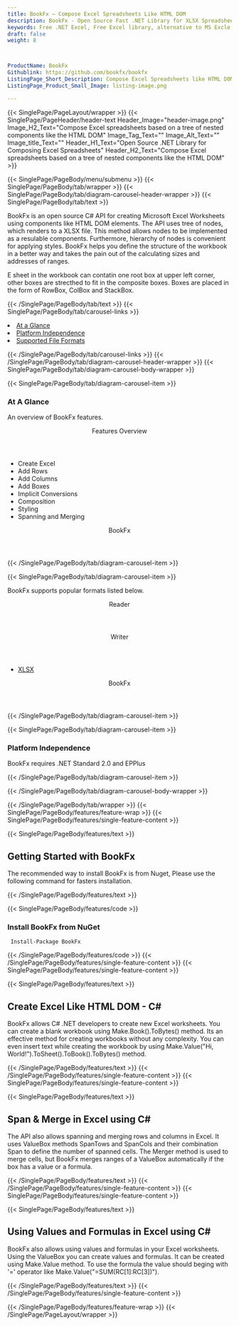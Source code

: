 ```yaml
---
title: BookFx – Compose Excel Spreadsheets Like HTML DOM
description: BookFx - Open Source Fast .NET Library for XLSX Spreadsheets. Generate, Edit, manage Rows or Cells and add Comments to Excel files in a fast way via C# API.
keywords: Free .NET Excel, Free Excel library, alternative to MS Excle, .NET XLSX API, .NET XLSX library, C# Excel API, .NET Excel Library, C# Spreadsheets API, create spreadsheet, add comments to cells, Read XLSX files, manage Rows or Cells, add Comments to Excel, 
draft: false
weight: 8



ProductName: BookFx
Githublink: https://github.com/bookfx/bookfx
ListingPage_Short_Description: Compose Excel Spreadsheets like HTML DOM elements
ListingPage_Product_Small_Image: listing-image.png 

---
```


{{< SinglePage/PageLayout/wrapper >}}
{{< SinglePage/PageHeader/header-text
Header_Image="header-image.png"
Image_H2_Text="Compose Excel spreadsheets based on a tree of nested components like the HTML DOM"
Image_Tag_Text=""
Image_Alt_Text=""
Image_title_Text=""
Header_H1_Text="Open Source .NET Library for Composing Excel Spreadsheets"
Header_H2_Text="Compose Excel spreadsheets based on a tree of nested components like the HTML DOM" >}}

{{< SinglePage/PageBody/menu/submenu >}}
{{< SinglePage/PageBody/tab/wrapper >}}
{{< SinglePage/PageBody/tab/diagram-carousel-header-wrapper >}}
{{< SinglePage/PageBody/tab/text >}}



<p>BookFx is an open source C# API for creating Microsoft Excel Worksheets using components like HTML DOM elements. The API uses tree of nodes, which renders to a XLSX file. This method allows nodes to be implemented as a resulable components. Furthermore, hierarchy of nodes is convenient for applying styles. BookFx helps you define the structure of the workbook in a better way and takes the pain out of the calculating sizes and addresses of ranges.</p>
<p>E sheet in the workbook can contatin one root box at upper left corner, other boxes are strecthed to fit in the composite boxes. Boxes are placed in the form of RowBox, ColBox and StackBox.</p>

{{< /SinglePage/PageBody/tab/text >}}
{{< SinglePage/PageBody/tab/carousel-links >}}

<li data-target="#diagramcarousel" data-slide-to="0"><a href="#">At a Glance</a></li>
<li data-target="#diagramcarousel" data-slide-to="2"><a href="#">Platform Independence</a></li>
<li data-target="#diagramcarousel" data-slide-to="1"><a class="activetab" href="#">Supported File Formats</a></li>


{{< /SinglePage/PageBody/tab/carousel-links >}}
{{< /SinglePage/PageBody/tab/diagram-carousel-header-wrapper >}}
{{< SinglePage/PageBody/tab/diagram-carousel-body-wrapper >}}

{{< SinglePage/PageBody/tab/diagram-carousel-item >}}
<h3>At A Glance</h3>
<p>An overview of BookFx features.</p>
<div class="diagram1 d1-poi">
<div class="d1-row">
<div class="d1-col d1-left"><header>Features Overview</header>
<ul>
<li>Create Excel</li>
<li>Add Rows</li>
<li>Add Columns</li>
<li>Add Boxes</li>
<li>Implicit Conversions</li>
<li>Composition</li>
<li>Styling</li>
<li>Spanning and Merging</li>
</ul>
</div>
<!--/left--></div>
<div class="d1-logo" style="border: none;"><header>BookFx</header><footer><small></small></footer></div>
<!--/logo--></div>
<!--/diagram1-->
{{< /SinglePage/PageBody/tab/diagram-carousel-item >}}

{{< SinglePage/PageBody/tab/diagram-carousel-item >}}
<p>BookFx supports popular formats listed below.</p>
<div class="diagram1 d2 d1-poi">
<div class="d1-row">
<div class="d1-col d1-left"><header><i class="fa fa-arrows-v"> </i> Reader</header></div>
<!--/left-->
<div class="d1-col d1-right"><header><i class="fa fa-long-arrow-down"> </i> Writer</header>
<ul>
<li><a href="https://docs.fileformat.com/spreadsheet/xlsx/">XLSX</a></li>
</ul>
</div>
<!--/right--></div>
<!--/row-->
<div class="d1-logo" style="border: none;"><!--<img src='listing-image.png' alt="Compression APIs for .NET" />--><header>BookFx</header><footer><small></small></footer></div>
<!--/logo--></div>
<!--/diagram2-->
{{< /SinglePage/PageBody/tab/diagram-carousel-item >}}

{{< SinglePage/PageBody/tab/diagram-carousel-item >}}
<h3>Platform Independence</h3>
<p>BookFx requires .NET Standard 2.0 and EPPlus</p>
{{< /SinglePage/PageBody/tab/diagram-carousel-item >}}

{{< /SinglePage/PageBody/tab/diagram-carousel-body-wrapper >}}

{{< /SinglePage/PageBody/tab/wrapper >}}
{{< SinglePage/PageBody/features/feature-wrap >}}
{{< SinglePage/PageBody/features/single-feature-content >}}

{{< SinglePage/PageBody/features/text >}}
<h2 class="h2title">Getting Started with BookFx</h2>
<p>The recommended way to install BookFx is from Nuget, Please use the following command for fasters installation.</p>
{{< /SinglePage/PageBody/features/text >}}

{{< SinglePage/PageBody/features/code >}}
<h3>Install BookFx from NuGet</h3>
<pre><code class="html"> Install-Package BookFx</code></pre>


{{< /SinglePage/PageBody/features/code >}}
{{< /SinglePage/PageBody/features/single-feature-content >}}
{{< SinglePage/PageBody/features/single-feature-content >}}

{{< SinglePage/PageBody/features/text >}}
<h2 class="h2title">Create Excel Like HTML DOM - C#</h2>
<p>BookFx allows C# .NET developers to create new Excel worksheets. You can create a blank workbook using Make.Book().ToBytes() method. Its an effective method for creating workbooks without any complexity. You can even insert text while creating the workbook by using Make.Value("Hi, World!").ToSheet().ToBook().ToBytes() method.</p>

{{< /SinglePage/PageBody/features/text >}}
{{< /SinglePage/PageBody/features/single-feature-content >}}
{{< SinglePage/PageBody/features/single-feature-content >}}

{{< SinglePage/PageBody/features/text >}}
<h2 class="h2title">Span & Merge in Excel using C#</h2>
<p>The API also allows spanning and merging rows and columns in Excel. It uses ValueBox methods SpanTows and SpanCols and their combination Span to define the number of spanned cells. The Merger method is used to merge cells, but BookFx merges ranges of a ValueBox automatically if the box has a value or a formula.</p>

{{< /SinglePage/PageBody/features/text >}}
{{< /SinglePage/PageBody/features/single-feature-content >}}
{{< SinglePage/PageBody/features/single-feature-content >}}

{{< SinglePage/PageBody/features/text >}}
<h2 class="h2title">Using Values and Formulas in Excel using C#</h2>
<p>BookFx also allows using values and formulas in your Excel worksheets. Using the ValueBox you can create values and formulas. It can be created using Make.Value method. To use the formula the value should beging with '=' operator like Make.Value("=SUM(RC[1]:RC[3])").</p>

{{< /SinglePage/PageBody/features/text >}}
{{< /SinglePage/PageBody/features/single-feature-content >}}

{{< /SinglePage/PageBody/features/feature-wrap >}}
{{< /SinglePage/PageLayout/wrapper >}}